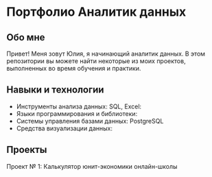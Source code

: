 # Портфолио Аналитик данных

## Обо мне

Привет! Меня зовут Юлия, я начинающий аналитик данных. В этом репозитории вы можете найти некоторые из моих проектов, выполненных во время обучения и практики.

## Навыки и технологии

- Инструменты анализа данных: SQL, Excel:
- Языки программирования и библиотеки: 
- Системы управления базами данных: PostgreSQL
- Средства визуализации данных: 

## Проекты

Проект № 1: Калькулятор юнит-экономики онлайн-школы
